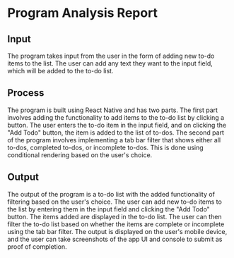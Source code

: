# Program Analysis Report
## Input

The program takes input from the user in the form of adding new to-do items to the list. The user can add any text they want to the input field, which will be added to the to-do list.
## Process

The program is built using React Native and has two parts. The first part involves adding the functionality to add items to the to-do list by clicking a button. The user enters the to-do item in the input field, and on clicking the "Add Todo" button, the item is added to the list of to-dos. The second part of the program involves implementing a tab bar filter that shows either all to-dos, completed to-dos, or incomplete to-dos. This is done using conditional rendering based on the user's choice.
## Output

The output of the program is a to-do list with the added functionality of filtering based on the user's choice. The user can add new to-do items to the list by entering them in the input field and clicking the "Add Todo" button. The items added are displayed in the to-do list. The user can then filter the to-do list based on whether the items are complete or incomplete using the tab bar filter. The output is displayed on the user's mobile device, and the user can take screenshots of the app UI and console to submit as proof of completion.
